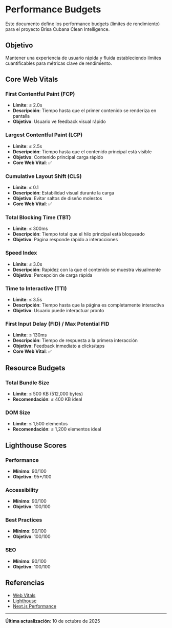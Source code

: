 # Performance Budgets

Este documento define los performance budgets (límites de rendimiento) para el proyecto Brisa Cubana Clean Intelligence.

## Objetivo

Mantener una experiencia de usuario rápida y fluida estableciendo límites cuantificables para métricas clave de rendimiento.

## Core Web Vitals

### First Contentful Paint (FCP)

- **Límite**: ≤ 2.0s
- **Descripción**: Tiempo hasta que el primer contenido se renderiza en pantalla
- **Objetivo**: Usuario ve feedback visual rápido

### Largest Contentful Paint (LCP)

- **Límite**: ≤ 2.5s
- **Descripción**: Tiempo hasta que el contenido principal está visible
- **Objetivo**: Contenido principal carga rápido
- **Core Web Vital**: ✅

### Cumulative Layout Shift (CLS)

- **Límite**: ≤ 0.1
- **Descripción**: Estabilidad visual durante la carga
- **Objetivo**: Evitar saltos de diseño molestos
- **Core Web Vital**: ✅

### Total Blocking Time (TBT)

- **Límite**: ≤ 300ms
- **Descripción**: Tiempo total que el hilo principal está bloqueado
- **Objetivo**: Página responde rápido a interacciones

### Speed Index

- **Límite**: ≤ 3.0s
- **Descripción**: Rapidez con la que el contenido se muestra visualmente
- **Objetivo**: Percepción de carga rápida

### Time to Interactive (TTI)

- **Límite**: ≤ 3.5s
- **Descripción**: Tiempo hasta que la página es completamente interactiva
- **Objetivo**: Usuario puede interactuar pronto

### First Input Delay (FID) / Max Potential FID

- **Límite**: ≤ 130ms
- **Descripción**: Tiempo de respuesta a la primera interacción
- **Objetivo**: Feedback inmediato a clicks/taps
- **Core Web Vital**: ✅

## Resource Budgets

### Total Bundle Size

- **Límite**: ≤ 500 KB (512,000 bytes)
- **Recomendación**: ≤ 400 KB ideal

### DOM Size

- **Límite**: ≤ 1,500 elementos
- **Recomendación**: ≤ 1,200 elementos ideal

## Lighthouse Scores

### Performance

- **Mínimo**: 90/100
- **Objetivo**: 95+/100

### Accessibility

- **Mínimo**: 90/100
- **Objetivo**: 100/100

### Best Practices

- **Mínimo**: 90/100
- **Objetivo**: 100/100

### SEO

- **Mínimo**: 90/100
- **Objetivo**: 100/100

## Referencias

- [Web Vitals](https://web.dev/vitals/)
- [Lighthouse](https://developers.google.com/web/tools/lighthouse)
- [Next.js Performance](https://nextjs.org/docs/advanced-features/measuring-performance)

---

**Última actualización**: 10 de octubre de 2025
